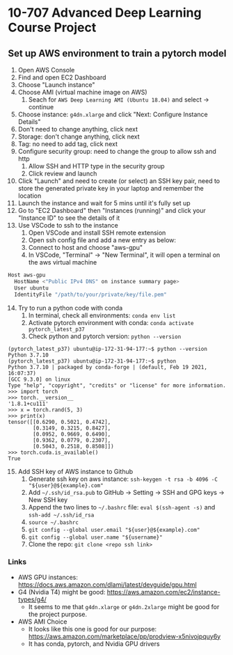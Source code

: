 # 10-707 Advanced Deep Learning Course Project

## Set up AWS environment to train a pytorch model

1. Open AWS Console
2. Find and open EC2 Dashboard
3. Choose "Launch instance"
4. Choose AMI (virtual machine image on AWS)
   1. Seach for `AWS Deep Learning AMI (Ubuntu 18.04)` and select -> continue
5. Choose instance: `g4dn.xlarge` and click "Next: Configure Instance Details"
6. Don't need to change anything, click next
7. Storage: don't change anything, click next
8. Tag: no need to add tag, click next
9. Configure security group: need to change the group to allow ssh and http
   1.  Allow SSH and HTTP type in the security group
   2.  Click review and launch
10. Click "Launch" and need to create (or select) an SSH key pair, need to store the generated private key in your laptop and remember the location
11. Launch the instance and wait for 5 mins until it's fully set up
12. Go to "EC2 Dashboard" then "Instances (running)" and click your "Instance ID" to see the details of it
13. Use VSCode to ssh to the instance
    1.  Open VSCode and install SSH remote extension
    2.  Open ssh config file and add a new entry as below:
    3.  Connect to host and choose "aws-gpu"
    4.  In VSCode, "Terminal" -> "New Terminal", it will open a terminal on the aws virtual machine

```bash
Host aws-gpu
  HostName <"Public IPv4 DNS" on instance summary page>
  User ubuntu
  IdentityFile "/path/to/your/private/key/file.pem"
```

14. Try to run a python code with conda
    1.  In terminal, check all environments: `conda env list`
    2.  Activate pytorch environment with conda: `conda activate pytorch_latest_p37`
    3.  Check python and pytorch version: `python --version`

```
(pytorch_latest_p37) ubuntu@ip-172-31-94-177:~$ python --version
Python 3.7.10
(pytorch_latest_p37) ubuntu@ip-172-31-94-177:~$ python
Python 3.7.10 | packaged by conda-forge | (default, Feb 19 2021, 16:07:37) 
[GCC 9.3.0] on linux
Type "help", "copyright", "credits" or "license" for more information.
>>> import torch
>>> torch.__version__
'1.8.1+cu111'
>>> x = torch.rand(5, 3)
>>> print(x)
tensor([[0.6290, 0.5021, 0.4742],
        [0.3149, 0.3215, 0.8427],
        [0.0952, 0.9669, 0.6490],
        [0.9362, 0.0779, 0.2307],
        [0.5043, 0.2518, 0.8508]])
>>> torch.cuda.is_available()
True
```

15. Add SSH key of AWS instance to Github
    1. Generate ssh key on aws instance: `ssh-keygen -t rsa -b 4096 -C "${user}@${example}.com"`
    2. Add `~/.ssh/id_rsa.pub` to GitHub -> Setting -> SSH and GPG keys -> New SSH key
    3. Append the two lines to `~/.bashrc` file: `eval $(ssh-agent -s)` and `ssh-add ~/.ssh/id_rsa`
    4. `source ~/.bashrc`
    5. `git config --global user.email "${user}@${example}.com"`
    6. `git config --global user.name "${username}"`
    7. Clone the repo: `git clone <repo ssh link>`

### Links

- AWS GPU instances: https://docs.aws.amazon.com/dlami/latest/devguide/gpu.html
- G4 (Nvidia T4) might be good: https://aws.amazon.com/ec2/instance-types/g4/
  - It seems to me that `g4dn.xlarge` or `g4dn.2xlarge` might be good for the project purpose.
- AWS AMI Choice
  - It looks like this one is good for our purpose: https://aws.amazon.com/marketplace/pp/prodview-x5nivojpquy6y
  - It has conda, pytorch, and Nvidia GPU drivers
